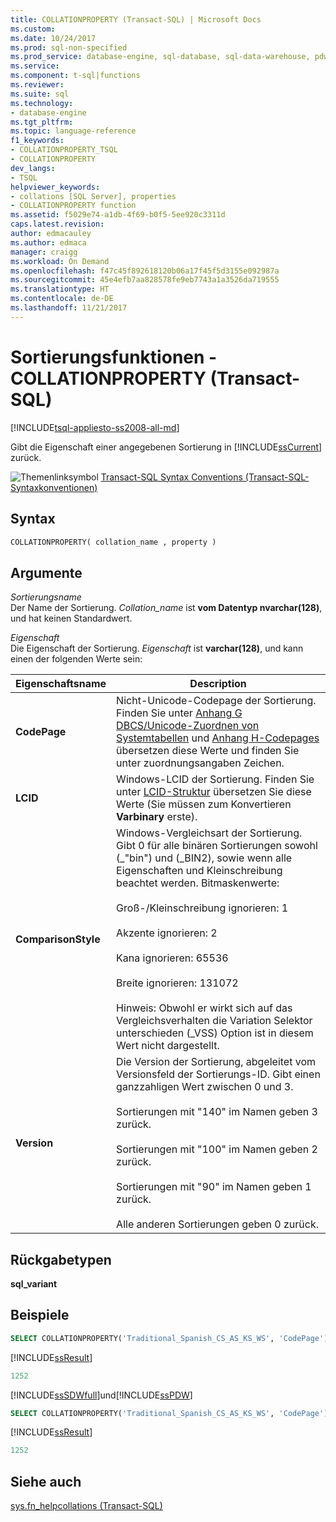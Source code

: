 ```yaml
---
title: COLLATIONPROPERTY (Transact-SQL) | Microsoft Docs
ms.custom: 
ms.date: 10/24/2017
ms.prod: sql-non-specified
ms.prod_service: database-engine, sql-database, sql-data-warehouse, pdw
ms.service: 
ms.component: t-sql|functions
ms.reviewer: 
ms.suite: sql
ms.technology:
- database-engine
ms.tgt_pltfrm: 
ms.topic: language-reference
f1_keywords:
- COLLATIONPROPERTY_TSQL
- COLLATIONPROPERTY
dev_langs:
- TSQL
helpviewer_keywords:
- collations [SQL Server], properties
- COLLATIONPROPERTY function
ms.assetid: f5029e74-a1db-4f69-b0f5-5ee920c3311d
caps.latest.revision: 
author: edmacauley
ms.author: edmaca
manager: craigg
ms.workload: On Demand
ms.openlocfilehash: f47c45f892618120b06a17f45f5d3155e092987a
ms.sourcegitcommit: 45e4efb7aa828578fe9eb7743a1a3526da719555
ms.translationtype: HT
ms.contentlocale: de-DE
ms.lasthandoff: 11/21/2017
---
```

# <a name="collation-functions---collationproperty-transact-sql"></a>Sortierungsfunktionen - COLLATIONPROPERTY (Transact-SQL)
[!INCLUDE[tsql-appliesto-ss2008-all-md](../../includes/tsql-appliesto-ss2008-all-md.md)]

Gibt die Eigenschaft einer angegebenen Sortierung in [!INCLUDE[ssCurrent](../../includes/sscurrent-md.md)] zurück.
  
![Themenlinksymbol](../../database-engine/configure-windows/media/topic-link.gif "Topic link icon") [Transact-SQL Syntax Conventions (Transact-SQL-Syntaxkonventionen)](../../t-sql/language-elements/transact-sql-syntax-conventions-transact-sql.md)
  
## <a name="syntax"></a>Syntax  
  
```sql
COLLATIONPROPERTY( collation_name , property )  
```  
  
## <a name="arguments"></a>Argumente  
*Sortierungsname*  
Der Name der Sortierung. *Collation_name* ist **vom Datentyp nvarchar(128)**, und hat keinen Standardwert.
  
*Eigenschaft*  
Die Eigenschaft der Sortierung. *Eigenschaft* ist **varchar(128)**, und kann einen der folgenden Werte sein:
  
|Eigenschaftsname|Description|  
|---|---|
|**CodePage**|Nicht-Unicode-Codepage der Sortierung. Finden Sie unter [Anhang G DBCS/Unicode-Zuordnen von Systemtabellen](https://msdn.microsoft.com/en-us/library/cc194886.aspx) und [Anhang H-Codepages](https://msdn.microsoft.com/en-us/library/cc195051.aspx) übersetzen diese Werte und finden Sie unter zuordnungsangaben Zeichen.|  
|**LCID**|Windows-LCID der Sortierung. Finden Sie unter [LCID-Struktur](https://msdn.microsoft.com/en-us/library/cc233968.aspx) übersetzen Sie diese Werte (Sie müssen zum Konvertieren **Varbinary** erste).|  
|**ComparisonStyle**|Windows-Vergleichsart der Sortierung. Gibt 0 für alle binären Sortierungen sowohl (\_"bin") und (\_BIN2), sowie wenn alle Eigenschaften und Kleinschreibung beachtet werden. Bitmaskenwerte:<br /><br /> Groß-/Kleinschreibung ignorieren: 1<br /><br /> Akzente ignorieren: 2<br /><br /> Kana ignorieren: 65536<br /><br /> Breite ignorieren: 131072<br /><br /> Hinweis: Obwohl er wirkt sich auf das Vergleichsverhalten die Variation Selektor unterschieden (\_VSS) Option ist in diesem Wert nicht dargestellt.|  
|**Version**|Die Version der Sortierung, abgeleitet vom Versionsfeld der Sortierungs-ID. Gibt einen ganzzahligen Wert zwischen 0 und 3.<br /><br /> Sortierungen mit "140" im Namen geben 3 zurück.<br /><br /> Sortierungen mit "100" im Namen geben 2 zurück.<br /><br /> Sortierungen mit "90" im Namen geben 1 zurück.<br /><br /> Alle anderen Sortierungen geben 0 zurück.|  
  
## <a name="return-types"></a>Rückgabetypen
**sql_variant**
  
## <a name="examples"></a>Beispiele  
  
```sql
SELECT COLLATIONPROPERTY('Traditional_Spanish_CS_AS_KS_WS', 'CodePage');  
```  
  
[!INCLUDE[ssResult](../../includes/ssresult-md.md)]
  
```sql
1252   
```  
  
[!INCLUDE[ssSDWfull](../../includes/sssdwfull-md.md)]und[!INCLUDE[ssPDW](../../includes/sspdw-md.md)]  
  
```sql
SELECT COLLATIONPROPERTY('Traditional_Spanish_CS_AS_KS_WS', 'CodePage')  
```  
  
[!INCLUDE[ssResult](../../includes/ssresult-md.md)]
  
```sql
1252   
```  
  
## <a name="see-also"></a>Siehe auch
[sys.fn_helpcollations &#40;Transact-SQL&#41;](../../relational-databases/system-functions/sys-fn-helpcollations-transact-sql.md)
  
  

